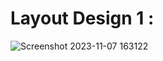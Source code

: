 # Layout Design 1 : 

![Screenshot 2023-11-07 163122](https://github.com/mindexpert7546/Web-Layout-Design/assets/89348788/0b87bd0e-8cb0-4584-ac7d-1ba957fc794f)
